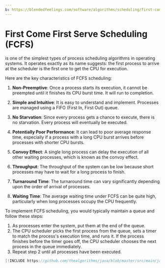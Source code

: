 ```yaml
---
b: https://blendedfeelings.com/software/algorithms/scheduling/first-come-first-serve-scheduling-algorithm.md
---
```


# First Come First Serve Scheduling (FCFS)
is one of the simplest types of process scheduling algorithms in operating systems. It operates exactly as its name suggests: the first process to arrive at the scheduler is the first one to get the CPU for execution.

Here are the key characteristics of FCFS scheduling:

1. **Non-Preemptive**: Once a process starts its execution, it cannot be preempted until it finishes its CPU burst time. It will run to completion.

2. **Simple and Intuitive**: It is easy to understand and implement. Processes are managed using a FIFO (First In, First Out) queue.

3. **No Starvation**: Since every process gets a chance to execute, there is no starvation. Every process will eventually be executed.

4. **Potentially Poor Performance**: It can lead to poor average response time, especially if a process with a long CPU burst arrives before processes with shorter CPU bursts.

5. **Convoy Effect**: A single long process can delay the execution of all other waiting processes, which is known as the convoy effect.

6. **Throughput**: The throughput of the system can be low because short processes may have to wait for a long process to finish.

7. **Turnaround Time**: The turnaround time can vary significantly depending upon the order of arrival of processes.

8. **Waiting Time**: The average waiting time under FCFS can be quite high, particularly when long processes occupy the CPU frequently.

To implement FCFS scheduling, you would typically maintain a queue and follow these steps:

1. As processes enter the system, put them at the end of the queue.
2. The CPU scheduler picks the first process from the queue, sets a timer to match the process's execution time, and runs it. If the process finishes before the timer goes off, the CPU scheduler chooses the next process in the queue immediately.
3. Repeat step 2 until all processes have been executed.


```java
[!INCLUDE https://github.com/thealgorithms/java/blob/master/src/main/java/com/thealgorithms/scheduling/FCFSScheduling.java]
```